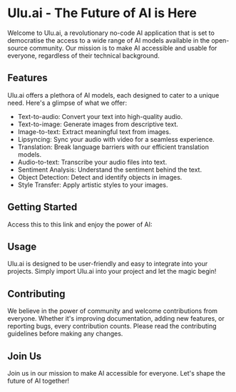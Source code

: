 # Ulu.ai - The Future of AI is Here

Welcome to Ulu.ai, a revolutionary no-code AI application that is set to democratise the access to a wide range of AI models available in the open-source community. Our mission is to make AI accessible and usable for everyone, regardless of their technical background.

## Features

Ulu.ai offers a plethora of AI models, each designed to cater to a unique need. Here's a glimpse of what we offer:

- Text-to-audio: Convert your text into high-quality audio.
- Text-to-image: Generate images from descriptive text.
- Image-to-text: Extract meaningful text from images.
- Lipsyncing: Sync your audio with video for a seamless experience.
- Translation: Break language barriers with our efficient translation models.
- Audio-to-text: Transcribe your audio files into text.
- Sentiment Analysis: Understand the sentiment behind the text.
- Object Detection: Detect and identify objects in images.
- Style Transfer: Apply artistic styles to your images.

## Getting Started

Access this to this link and enjoy the power of AI: 

## Usage

Ulu.ai is designed to be user-friendly and easy to integrate into your projects. Simply import Ulu.ai into your project and let the magic begin!

## Contributing

We believe in the power of community and welcome contributions from everyone. Whether it's improving documentation, adding new features, or reporting bugs, every contribution counts. Please read the contributing guidelines before making any changes.

## Join Us

Join us in our mission to make AI accessible for everyone. Let's shape the future of AI together!

